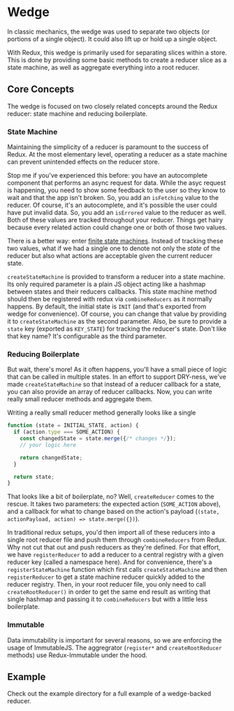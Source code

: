 # Wedge

In classic mechanics, the wedge was used to separate two objects (or portions of a
single object). It could also lift up or hold up a single object.

With Redux, this wedge is primarily used for separating slices within a store. This
is done by providing some basic methods to create a reducer slice as a state
machine, as well as aggregate everything into a root reducer.


## Core Concepts

The wedge is focused on two closely related concepts around the Redux reducer: state machine and reducing boilerplate.


### State Machine

Maintaining the simplicity of a reducer is paramount to the success of Redux. At
the most elementary level, operating a reducer as a state machine can prevent
unintended effects on the reducer store.

Stop me if you've experienced this before: you have an autocomplete component that
performs an async request for data. While the asyc request is happening, you need
to show some feedback to the user so they know to wait and that the app isn't
broken. So, you add an `isFetching` value to the reducer. Of course, it's an
autocomplete, and it's possible the user could have put invalid data. So, you add
an `isErrored` value to the reducer as well. Both of these values are tracked
throughout your reducer. Things get hairy because every related action could
change one or both of those two values.

There is a better way: enter [finite state machines](https://www.smashingmagazine.com/2018/01/rise-state-machines/).
Instead of tracking these two values, what if we had a single one to denote
not only the _state_ of the reducer but also what actions are acceptable given
the current reducer state.

`createStateMachine` is provided to transform a reducer into a state machine. Its
only required parameter is a plain JS object acting like a hashmap between states
and their reducers callbacks. This state machine method should then be registered
with redux via `combineReducers` as it normally happens. By default, the initial
state is `INIT` (and that's exported from wedge for convenience). Of course, you
can change that value by providing it to `createStateMachine` as the second
parameter. Also, be sure to provide a `state` key (exported as `KEY_STATE`)
for tracking the reducer's state. Don't like that key name? It's configurable
as the third parameter.



### Reducing Boilerplate

But wait, there's more! As it often happens, you'll have a small piece of logic
that can be called in multiple states. In an effort to support DRY-ness, we've
made `createStateMachine` so that instead of a reducer callback for a state, you
can also provide an array of reducer callbacks. Now, you can write really small
reducer methods and aggregate them.

Writing a really small reducer method generally looks like a single
```js
function (state = INITIAL_STATE, action) {
  if (action.type === SOME_ACTION) {
    const changedState = state.merge({/* changes */});
    // your logic here

    return changedState;
  }

  return state;
}
```
That looks like a bit of boilerplate, no? Well, `createReducer` comes to
the rescue. It takes two parameters: the expected action (`SOME_ACTION`
above), and a callback for what to change based on the
action's payload (`(state, actionPayload, action) => state.merge({})`).

In traditional redux setups, you'd then import all of these reducers into
a single root reducer file and push them through `combineReducers` from Redux.
Why not cut that out and push reducers as they're defined. For that effort, we
have `registerReducer` to add a reducer to a central registry with a given reducer
key (called a namespace here). And for convenience, there's a `registerStateMachine`
function which first calls `createStateMachine` and then `registerReducer` to get
a state machine reducer quickly added to the reducer registry. Then, in your
root reducer file, you only need to call `createRootReducer()` in order to get
the same end result as writing that single hashmap and passing it to
`combineReducers` but with a little less boilerplate.


### Immutable

Data immutability is important for several reasons, so we are enforcing the usage
of ImmutableJS. The aggregrator (`register*` and `createRootReducer` methods) use
Redux-Immutable under the hood.



## Example

Check out the example directory for a full example of a wedge-backed reducer.
